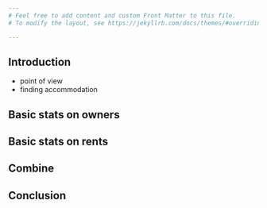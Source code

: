 ```yaml
---
# Feel free to add content and custom Front Matter to this file.
# To modify the layout, see https://jekyllrb.com/docs/themes/#overriding-theme-defaults

---
```



## Introduction
 - point of view
 - finding accommodation


## Basic stats on owners
 

## Basic stats on rents

## Combine

## Conclusion
